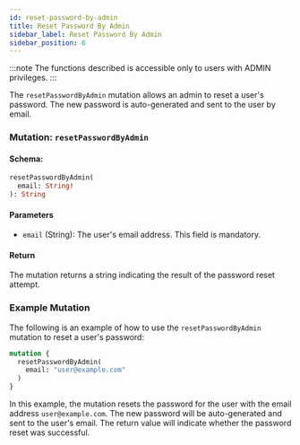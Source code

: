 ```yaml
---
id: reset-password-by-admin
title: Reset Password By Admin
sidebar_label: Reset Password By Admin
sidebar_position: 6
---
```


:::note
The functions described is accessible only to users with ADMIN privileges.
:::

The `resetPasswordByAdmin` mutation allows an admin to reset a user's password. The new password is auto-generated and sent to the user by email.

### Mutation: `resetPasswordByAdmin`

#### Schema:
```graphql
resetPasswordByAdmin(
  email: String!
): String
```

#### Parameters

- `email` (String): The user's email address. This field is mandatory.

#### Return

The mutation returns a string indicating the result of the password reset attempt.

### Example Mutation

The following is an example of how to use the `resetPasswordByAdmin` mutation to reset a user's password:

```graphql
mutation {
  resetPasswordByAdmin(
    email: "user@example.com"
  )
}
```

In this example, the mutation resets the password for the user with the email address `user@example.com`. The new password will be auto-generated and sent to the user's email. The return value will indicate whether the password reset was successful.